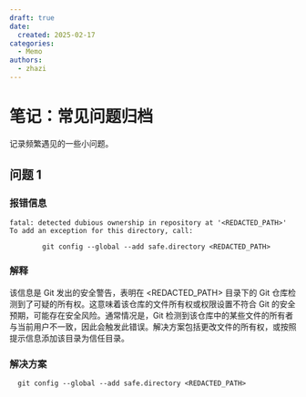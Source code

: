 ```yaml
---
draft: true
date:
  created: 2025-02-17
categories:
  - Memo
authors:
  - zhazi
---
```


# 笔记：常见问题归档

记录频繁遇见的一些小问题。

<!-- more -->

## 问题 1

### 报错信息
```console
fatal: detected dubious ownership in repository at '<REDACTED_PATH>'
To add an exception for this directory, call:

        git config --global --add safe.directory <REDACTED_PATH>
```
### 解释

该信息是 Git 发出的安全警告，表明在 <REDACTED_PATH> 目录下的 Git 仓库检测到了可疑的所有权。这意味着该仓库的文件所有权或权限设置不符合 Git 的安全预期，可能存在安全风险。通常情况是，Git 检测到该仓库中的某些文件的所有者与当前用户不一致，因此会触发此错误。解决方案包括更改文件的所有权，或按照提示信息添加该目录为信任目录。

### 解决方案
```console
  git config --global --add safe.directory <REDACTED_PATH>
```
